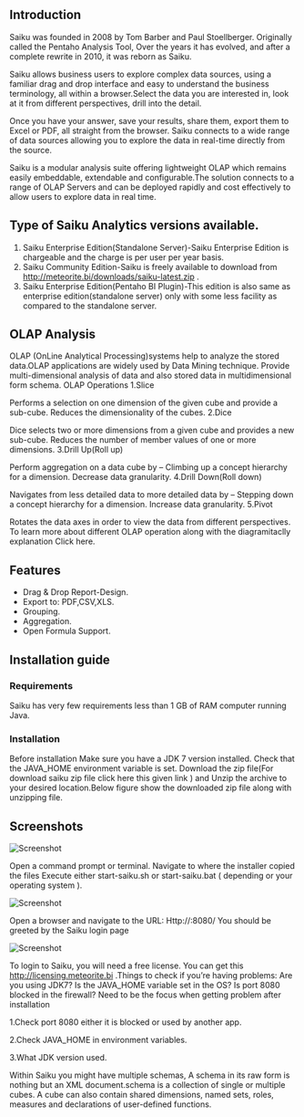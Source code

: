 
## Introduction
Saiku was founded in 2008 by Tom Barber and Paul Stoellberger. Originally called the Pentaho Analysis Tool, Over the years it has evolved, and after a complete rewrite in 2010, it was reborn as Saiku.

Saiku allows business users to explore complex data sources, using a familiar drag and drop interface and easy to understand the business terminology, all within a browser.Select the data you are interested in, look at it from different perspectives, drill into the detail.

Once you have your answer, save your results, share them, export them to Excel or PDF, all straight from the browser. Saiku connects to a wide range of data sources allowing you to explore the data in real-time directly from the source.

Saiku is a modular analysis suite offering lightweight OLAP which remains easily embeddable, extendable and configurable.The solution connects to a range of OLAP Servers and can be deployed rapidly and cost effectively to allow users to explore data in real time.

## Type of Saiku Analytics versions available.
1. Saiku Enterprise Edition(Standalone Server)-Saiku Enterprise Edition is chargeable and the charge is per user per year basis.
2. Saiku Community Edition-Saiku is freely available to download from http://meteorite.bi/downloads/saiku-latest.zip .
3. Saiku Enterprise Edition(Pentaho BI Plugin)-This edition is also same as enterprise edition(standalone server) only with some less facility as compared to the standalone server.

## OLAP Analysis
OLAP (OnLine Analytical Processing)systems help to analyze the stored data.OLAP applications are widely used by Data Mining technique. Provide multi-dimensional analysis of data and also stored data in multidimensional form schema.
OLAP Operations
1.Slice 

Performs a selection on one dimension of the given cube and provide a sub-cube.
Reduces the dimensionality of the cubes.
2.Dice 

Dice selects two or more dimensions from a given cube and provides a new sub-cube.
Reduces the number of member values of one or more dimensions.
3.Drill Up(Roll up) 

Perform aggregation on a data cube by – Climbing up a concept hierarchy for a dimension.
Decrease data granularity.
4.Drill Down(Roll down) 

Navigates from less detailed data to more detailed data by – Stepping down a concept hierarchy for a dimension.
Increase data granularity.
5.Pivot

Rotates the data axes in order to view the data from different perspectives.
To learn more about different  OLAP operation along with the diagramitaclly  explanation Click here.



## Features

- Drag & Drop Report-Design.
- Export to: PDF,CSV,XLS.
- Grouping.
- Aggregation.
- Open Formula Support.


## Installation guide
### Requirements
Saiku has very few requirements less than  1 GB of RAM computer running Java.

### Installation
Before installation Make sure you have a JDK 7 version installed. Check that the JAVA_HOME environment variable is set. Download the zip file(For download saiku zip file click here this given link ) and Unzip the archive to your desired location.Below figure show the downloaded zip file along with unzipping file.



## Screenshots

![Screenshot](https://cracklogic.com/wp-content/uploads/2017/07/saikufolder.png)

Open a command prompt or terminal. Navigate to where the installer copied the files Execute either start-saiku.sh or start-saiku.bat ( depending or your operating system ).

![Screenshot](https://cracklogic.com/wp-content/uploads/2017/07/startsaiku.png)

Open a browser and navigate to the URL: Http://<server-name-or-ip>:8080/ You should be greeted by the Saiku login page

![Screenshot](https://cracklogic.com/wp-content/uploads/2017/07/loginpage-768x402.png)

To login to Saiku, you will need a free license. You can get this http://licensing.meteorite.bi .Things to check if you’re having problems: Are you using JDK7? Is the JAVA_HOME variable set in the OS? Is port 8080 blocked in the firewall?
Need to be the focus when getting problem after installation

1.Check port 8080 either it is blocked or used by another app.

2.Check JAVA_HOME in environment variables.

3.What JDK version used.


Within Saiku you might have multiple schemas, A schema in its raw form is nothing but an XML document.schema is a collection of single or multiple cubes. A cube can also contain shared dimensions, named sets, roles, measures and declarations of user-defined functions.

